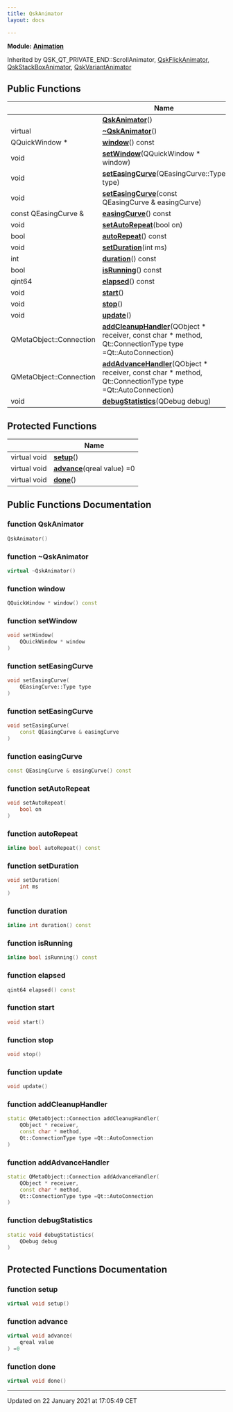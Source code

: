 ```yaml
---
title: QskAnimator
layout: docs

---
```



**Module:** **[Animation](/docs/modules/group___animation/)**



Inherited by QSK_QT_PRIVATE_END::ScrollAnimator, [QskFlickAnimator](/docs/classes/class_qsk_flick_animator/), [QskStackBoxAnimator](/docs/classes/class_qsk_stack_box_animator/), [QskVariantAnimator](/docs/classes/class_qsk_variant_animator/)

## Public Functions

|                | Name           |
| -------------- | -------------- |
| | **[QskAnimator](/docs/classes/class_qsk_animator/#function-qskanimator)**() |
| virtual | **[~QskAnimator](/docs/classes/class_qsk_animator/#function-~qskanimator)**() |
| QQuickWindow * | **[window](/docs/classes/class_qsk_animator/#function-window)**() const |
| void | **[setWindow](/docs/classes/class_qsk_animator/#function-setwindow)**(QQuickWindow * window) |
| void | **[setEasingCurve](/docs/classes/class_qsk_animator/#function-seteasingcurve)**(QEasingCurve::Type type) |
| void | **[setEasingCurve](/docs/classes/class_qsk_animator/#function-seteasingcurve)**(const QEasingCurve & easingCurve) |
| const QEasingCurve & | **[easingCurve](/docs/classes/class_qsk_animator/#function-easingcurve)**() const |
| void | **[setAutoRepeat](/docs/classes/class_qsk_animator/#function-setautorepeat)**(bool on) |
| bool | **[autoRepeat](/docs/classes/class_qsk_animator/#function-autorepeat)**() const |
| void | **[setDuration](/docs/classes/class_qsk_animator/#function-setduration)**(int ms) |
| int | **[duration](/docs/classes/class_qsk_animator/#function-duration)**() const |
| bool | **[isRunning](/docs/classes/class_qsk_animator/#function-isrunning)**() const |
| qint64 | **[elapsed](/docs/classes/class_qsk_animator/#function-elapsed)**() const |
| void | **[start](/docs/classes/class_qsk_animator/#function-start)**() |
| void | **[stop](/docs/classes/class_qsk_animator/#function-stop)**() |
| void | **[update](/docs/classes/class_qsk_animator/#function-update)**() |
| QMetaObject::Connection | **[addCleanupHandler](/docs/classes/class_qsk_animator/#function-addcleanuphandler)**(QObject * receiver, const char * method, Qt::ConnectionType type =Qt::AutoConnection) |
| QMetaObject::Connection | **[addAdvanceHandler](/docs/classes/class_qsk_animator/#function-addadvancehandler)**(QObject * receiver, const char * method, Qt::ConnectionType type =Qt::AutoConnection) |
| void | **[debugStatistics](/docs/classes/class_qsk_animator/#function-debugstatistics)**(QDebug debug) |

## Protected Functions

|                | Name           |
| -------------- | -------------- |
| virtual void | **[setup](/docs/classes/class_qsk_animator/#function-setup)**() |
| virtual void | **[advance](/docs/classes/class_qsk_animator/#function-advance)**(qreal value) =0 |
| virtual void | **[done](/docs/classes/class_qsk_animator/#function-done)**() |

## Public Functions Documentation

### function QskAnimator

```cpp
QskAnimator()
```


### function ~QskAnimator

```cpp
virtual ~QskAnimator()
```


### function window

```cpp
QQuickWindow * window() const
```


### function setWindow

```cpp
void setWindow(
    QQuickWindow * window
)
```


### function setEasingCurve

```cpp
void setEasingCurve(
    QEasingCurve::Type type
)
```


### function setEasingCurve

```cpp
void setEasingCurve(
    const QEasingCurve & easingCurve
)
```


### function easingCurve

```cpp
const QEasingCurve & easingCurve() const
```


### function setAutoRepeat

```cpp
void setAutoRepeat(
    bool on
)
```


### function autoRepeat

```cpp
inline bool autoRepeat() const
```


### function setDuration

```cpp
void setDuration(
    int ms
)
```


### function duration

```cpp
inline int duration() const
```


### function isRunning

```cpp
inline bool isRunning() const
```


### function elapsed

```cpp
qint64 elapsed() const
```


### function start

```cpp
void start()
```


### function stop

```cpp
void stop()
```


### function update

```cpp
void update()
```


### function addCleanupHandler

```cpp
static QMetaObject::Connection addCleanupHandler(
    QObject * receiver,
    const char * method,
    Qt::ConnectionType type =Qt::AutoConnection
)
```


### function addAdvanceHandler

```cpp
static QMetaObject::Connection addAdvanceHandler(
    QObject * receiver,
    const char * method,
    Qt::ConnectionType type =Qt::AutoConnection
)
```


### function debugStatistics

```cpp
static void debugStatistics(
    QDebug debug
)
```


## Protected Functions Documentation

### function setup

```cpp
virtual void setup()
```


### function advance

```cpp
virtual void advance(
    qreal value
) =0
```


### function done

```cpp
virtual void done()
```


-------------------------------

Updated on 22 January 2021 at 17:05:49 CET